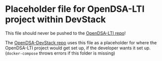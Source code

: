 # Placeholder file for OpenDSA-LTI project within DevStack

This file should never be pushed to the [OpenDSA-LTI repo](https://github.com/OpenDSA/OpenDSA-LTI)!

The [OpenDSA-DevStack repo](https://github.com/OpenDSA/OpenDSA-DevStack) uses this file as a placeholder for where the OpenDSA-LTI project would get set up, if the developer wants it set up. (`docker-compose` throws errors if this folder is missing)
